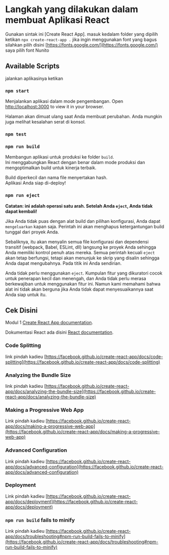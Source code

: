 # Langkah yang dilakukan dalam membuat Aplikasi React

Gunakan sintak ini [Create React App].
masuk kedalam folder yang dipilih ketikan
`npx create-react-app .`
jika ingin menggunakan font yang bagus silahkan pilih disini [https://fonts.google.com/](https://fonts.google.com/)
saya pilih font Nunito

## Available Scripts

jalankan aplikasinya ketikan

### `npm start`

Menjalankan aplikasi dalam mode pengembangan.
Open [http://localhost:3000](http://localhost:3000) to view it in your browser.

Halaman akan dimuat ulang saat Anda membuat perubahan.
Anda mungkin juga melihat kesalahan serat di konsol.

### `npm test`

### `npm run build`

Membangun aplikasi untuk produksi ke folder `build`.\
Ini menggabungkan React dengan benar dalam mode produksi dan mengoptimalkan build untuk kinerja terbaik.

Build diperkecil dan nama file menyertakan hash.\
Aplikasi Anda siap di-deploy!

### `npm run eject`

**Catatan: ini adalah operasi satu arah. Setelah Anda `eject`, Anda tidak dapat kembali!**

Jika Anda tidak puas dengan alat build dan pilihan konfigurasi, Anda dapat `mengeluarkan` kapan saja. Perintah ini akan menghapus ketergantungan build tunggal dari proyek Anda.

Sebaliknya, itu akan menyalin semua file konfigurasi dan dependensi transitif (webpack, Babel, ESLint, dll) langsung ke proyek Anda sehingga Anda memiliki kontrol penuh atas mereka. Semua perintah kecuali `eject` akan tetap berfungsi, tetapi akan menunjuk ke skrip yang disalin sehingga Anda dapat mengubahnya. Pada titik ini Anda sendirian.

Anda tidak perlu menggunakan `eject`. Kumpulan fitur yang dikuratori cocok untuk penerapan kecil dan menengah, dan Anda tidak perlu merasa berkewajiban untuk menggunakan fitur ini. Namun kami memahami bahwa alat ini tidak akan berguna jika Anda tidak dapat menyesuaikannya saat Anda siap untuk itu.

## Cek Disini

Modul 1 [Create React App documentation](https://facebook.github.io/create-react-app/docs/getting-started).

Dokumentasi React ada disini [React documentation](https://reactjs.org/).

### Code Splitting

link pindah kadieu [https://facebook.github.io/create-react-app/docs/code-splitting](https://facebook.github.io/create-react-app/docs/code-splitting)

### Analyzing the Bundle Size

link pindah kadieu [https://facebook.github.io/create-react-app/docs/analyzing-the-bundle-size](https://facebook.github.io/create-react-app/docs/analyzing-the-bundle-size)

### Making a Progressive Web App

Link pindah kadieu [https://facebook.github.io/create-react-app/docs/making-a-progressive-web-app](https://facebook.github.io/create-react-app/docs/making-a-progressive-web-app)

### Advanced Configuration

Link pindah kadieu [https://facebook.github.io/create-react-app/docs/advanced-configuration](https://facebook.github.io/create-react-app/docs/advanced-configuration)

### Deployment

Link pindah kadieu [https://facebook.github.io/create-react-app/docs/deployment](https://facebook.github.io/create-react-app/docs/deployment)

### `npm run build` fails to minify

Link pindah kadieu [https://facebook.github.io/create-react-app/docs/troubleshooting#npm-run-build-fails-to-minify](https://facebook.github.io/create-react-app/docs/troubleshooting#npm-run-build-fails-to-minify)
